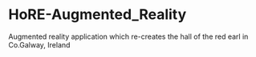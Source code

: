 # HoRE-Augmented_Reality
Augmented reality application which re-creates the hall of the red earl in Co.Galway, Ireland
